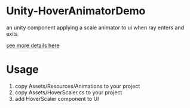 # Unity-HoverAnimatorDemo
an unity component applying a scale animator to ui when ray enters and exits

[see more details here](https://ermao.live/Unity%E5%BC%80%E5%8F%91Android-VR%E5%BA%94%E7%94%A8%E4%BA%8C%E2%80%94%E2%80%94Animator%E5%AE%9E%E7%8E%B0%E9%BC%A0%E6%A0%87%E6%82%AC%E6%B5%AEUI%E7%BC%A9%E6%94%BE%E5%8A%A8%E7%94%BB%E6%95%88%E6%9E%9C.html)

# Usage
1. copy Assets/Resources/Animations to your project
2. copy Assets/HoverScaler.cs to your project
3. add HoverScaler component to UI
